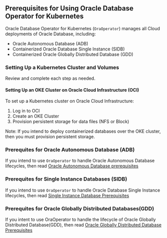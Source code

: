 #

## Prerequisites for Using Oracle Database Operator for Kubernetes

Oracle Database Operator for Kubernetes (`OraOperator`) manages all Cloud deployments of Oracle Database, including:

* Oracle Autonomous Database (ADB)
* Containerized Oracle Database Single Instance (SIDB)
* Containerized Oracle Globally Distributed Database (GDD)

### Setting Up a Kubernetes Cluster and Volumes
Review and complete each step as needed.

#### Setting Up an OKE Cluster on Oracle Cloud Infrastructure (OCI)

To set up a Kubernetes cluster on Oracle Cloud Infrastructure:

1. Log in to OCI
1. Create an OKE Cluster
1. Provision persistent storage for data files (NFS or Block)

Note: If you intend to deploy containerized databases over the OKE cluster, then you must provision persistent storage.

### Prerequites for Oracle Autonomous Database (ADB)

If you intend to use `OraOperator` to handle Oracle Autonomous Database lifecycles, then read [Oracle Autonomous Database prerequisites](./docs/adb/ADB_PREREQUISITES.md)

### Prerequites for Single Instance Databases (SIDB)

If you intend to use `OraOperator` to handle Oracle Database Single Instance lifecycles, then read [Single Instance Database Prerequisites](./docs/sidb/PREREQUISITES.md)

### Prerequites for Oracle Globally Distributed Databases(GDD)

 If you intent to use OraOperator to handle the lifecycle of Oracle Globally Distributed Database(GDD), then read [Oracle Globally Distributed Database Prerequisites](./docs/sharding/README.md#prerequsites-for-running-oracle-sharding-database-controller)
